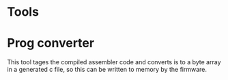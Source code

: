 # Tools

# Prog converter
This tool tages the compiled assembler code and converts is to a byte array in a generated c file, so this can be written
to memory by the firmware.
